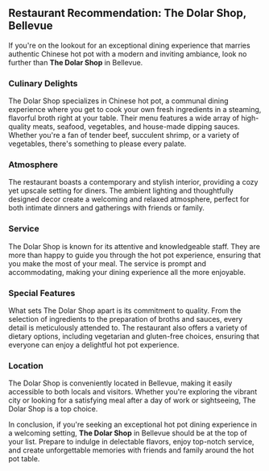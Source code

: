 ## Restaurant Recommendation: The Dolar Shop, Bellevue

If you're on the lookout for an exceptional dining experience that marries authentic Chinese hot pot with a modern and inviting ambiance, look no further than **The Dolar Shop** in Bellevue.

### Culinary Delights
The Dolar Shop specializes in Chinese hot pot, a communal dining experience where you get to cook your own fresh ingredients in a steaming, flavorful broth right at your table. Their menu features a wide array of high-quality meats, seafood, vegetables, and house-made dipping sauces. Whether you're a fan of tender beef, succulent shrimp, or a variety of vegetables, there's something to please every palate.

### Atmosphere
The restaurant boasts a contemporary and stylish interior, providing a cozy yet upscale setting for diners. The ambient lighting and thoughtfully designed decor create a welcoming and relaxed atmosphere, perfect for both intimate dinners and gatherings with friends or family.

### Service
The Dolar Shop is known for its attentive and knowledgeable staff. They are more than happy to guide you through the hot pot experience, ensuring that you make the most of your meal. The service is prompt and accommodating, making your dining experience all the more enjoyable.

### Special Features
What sets The Dolar Shop apart is its commitment to quality. From the selection of ingredients to the preparation of broths and sauces, every detail is meticulously attended to. The restaurant also offers a variety of dietary options, including vegetarian and gluten-free choices, ensuring that everyone can enjoy a delightful hot pot experience.

### Location
The Dolar Shop is conveniently located in Bellevue, making it easily accessible to both locals and visitors. Whether you're exploring the vibrant city or looking for a satisfying meal after a day of work or sightseeing, The Dolar Shop is a top choice.

In conclusion, if you're seeking an exceptional hot pot dining experience in a welcoming setting, **The Dolar Shop** in Bellevue should be at the top of your list. Prepare to indulge in delectable flavors, enjoy top-notch service, and create unforgettable memories with friends and family around the hot pot table.
